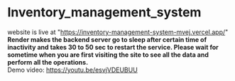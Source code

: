 ﻿# Inventory_management_system
website is live at "https://inventory-management-system-mvej.vercel.app/" <br/>
<b> Render makes the backend server go to sleep after certain time of inactivity and takes 30 to 50 sec to restart the service. Please wait for sometime when you are first visiting the site to see all the data and perform all the operations. </b>
<br>
Demo video: https://youtu.be/esvjVDEUBUU
